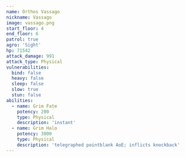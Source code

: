 ```yaml
---
name: Orthos Vassago
nickname: Vassago
image: vassago.png
start_floor: 4
end_floor: 6
patrol: true
agro: 'Sight'
hp: 71542
attack_damage: 991
attack_type: Physical
vulnerabilities:
  bind: false
  heavy: false
  sleep: false
  slow: true
  stun: false
abilities:
  - name: Grim Fate
    potency: 200
    type: Physical
    description: 'instant'
  - name: Grim Halo
    potency: 3000
    type: Physical
    description: 'telegraphed pointblank AoE; inflicts knockback'
---
```

